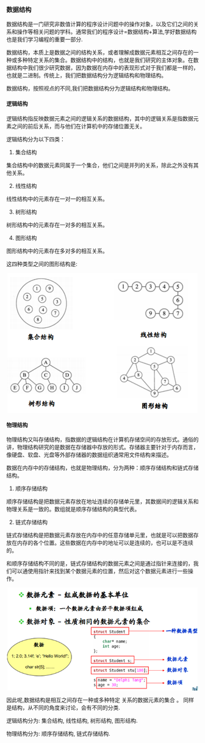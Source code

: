 ### 数据结构

数据结构是一门研究非数值计算的程序设计问题中的操作对象，以及它们之间的关系和操作等相关问题的学科。通常我们的程序设计=数据结构+算法,学好数据结构也是我们学习编程的重要一部分.

数据结构，本质上是数据之间的结构关系，或者理解成数据元素相互之间存在的一种或多种特定关系的集合。数据结构中的结构，也就是我们研究的主体对象。在数据结构中我们很少研究数据，因为数据在内存中的表现形式对于我们都是一样的，也就是二进制。传统上，我们把数据结构分为逻辑结构和物理结构。

数据结构，按照视点的不同,我们把数据结构分为逻辑结构和物理结构。

#### 逻辑结构

逻辑结构指反映数据元素之间的逻辑关系的数据结构，其中的逻辑关系是指数据元素之间的前后关系，而与他们在计算机中的存储位置无关。

逻辑结构分为以下四类：

1. 集合结构

集合结构中的数据元素同属于一个集合，他们之间是并列的关系，除此之外没有其他关系。

2. 线性结构

线性结构中的元素存在一对一的相互关系。

3. 树形结构

树形结构中的元素存在一对多的相互关系。

4. 图形结构

图形结构中的元素存在多对多的相互关系。

这四种类型之间的图形结构是:

<p align="center">
<img width="500" align="center" src="../images/62.jpg" />
</p>


#### 物理结构

物理结构又叫存储结构，指数据的逻辑结构在计算机存储空间的存放形式。通俗的讲，物理结构研究的是数据在存储器中存放的形式。存储器主要针对于内存而言，像硬盘、软盘、光盘等外部存储器的数据组织通常用文件结构来描述。

数据在内存中的存储结构，也就是物理结构，分为两种：顺序存储结构和链式存储结构。

1. 顺序存储结构

顺序存储结构是把数据元素存放在地址连续的存储单元里，其数据间的逻辑关系和物理关系是一致的。数组就是顺序存储结构的典型代表。

2. 链式存储结构

链式存储结构是把数据元素存放在内存中的任意存储单元里，也就是可以把数据存放在内存的各个位置。这些数据在内存中的地址可以是连续的，也可以是不连续的。

和顺序存储结构不同的是，链式存储结构的数据元素之间是通过指针来连接的，我们可以通使用指针来找到某个数据元素的位置，然后对这个数据元素进行一些操作。

<p align="center">
<img width="500" align="center" src="../images/63.jpg" />
</p>


因此呢,数据结构是相互之间存在一种或多种特定 关系的数据元素的集合 。 同样是结构，从不同的角度来讨论，会有不同的分类.

逻辑结构分为: 集合结构, 线性结构, 树形结构, 图形结构.

物理结构分为: 顺序存储结构, 链式存储结构.

